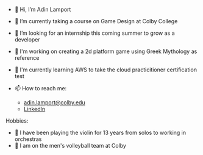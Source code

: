 - 👋 Hi, I’m Adin Lamport
- 🌱 I’m currently taking a course on Game Design at Colby College 
- 👔 I’m looking for an internship this coming summer to grow as a developer
- 🎯 I'm working on creating a 2d platform game using Greek Mythology as reference
- 📔 I'm currently learning AWS to take the cloud practicitioner certification test


- 📫 How to reach me:
  - adin.lamport@colby.edu
  - <a href="https://www.linkedin.com/in/adinlamport"> LinkedIn </a>

Hobbies:
- 🎼 I have been playing the violin for 13 years from solos to working in orchestras
- 🏐 I am on the men's volleyball team at Colby

<!-- - 👀 I’m interested in game design  -->
